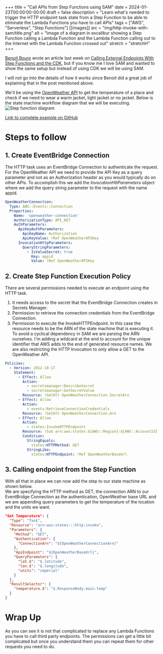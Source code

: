 +++
title = "Call APIs from Step Functions using SAM"
date = 2024-01-23T00:00:00-00:00
draft = false
description = "Learn what's needed to trigger the HTTP endpoint task state from a Step Function to be able to eliminate the Lambda Functions you have to call APIs"
tags = ["AWS", "Serverless", "Step Functions"]
[[images]]
  src = "img/http-invoke-with-sam/title.png"
  alt = "Image of a diagram in excalibur showing a Step Function calling a Lambda Function and the Lambda Function calling out to the Internet with the Lambda Function crossed out"
  stretch = "stretchH"
+++

[Benoit Boure](https://twitter.com/Benoit_Boure) wrote an article last week on [Calling External Endpoints With Step Functions and the CDK](https://benoitboure.com/calling-external-endpoints-with-step-functions-and-the-cdk), but if you know me I love SAM and wanted to show the same setup but instead of using CDK we will be using SAM.

I will not go into the details of how it works since Benoit did a great job of explaining that in the post mentioned above. 

We'll be using the [OpenWeather API](https://openweathermap.org/api) to get the temperature of a place and check if we need to wear a warm jacket, light jacket or no jacket. Below is the state machine workflow diagram that we will be executing.  
![Step function diagram](/img/http-invoke-with-sam/stepfunction-diagram.png)

 [Link to complete example on GitHub](https://github.com/andmoredev/http-invoke-with-sam)

# Steps to follow  
## 1. Create EventBridge Connection
The HTTP task uses an EventBridge Connection to authenticate the request. For the OpenWeather API we need to provide the API Key as a query parameter and not as an Authorization header as you would typically do on other APIs. To accomplish this we add the *InvocationHttParameters* object where we add the query string parameter to the request with the name appid.

```yaml
OpenWeatherConnection:
  Type: AWS::Events::Connection
  Properties:
    Name: 'openweather-connection'
    AuthorizationType: API_KEY
    AuthParameters:
      ApiKeyAuthParameters:
        ApiKeyName: Authorization
        ApiKeyValue: !Ref OpenWeatherAPIKey
      InvocationHttpParameters:
        QueryStringParameters:
          - IsValueSecret: true
            Key: appid
            Value: !Ref OpenWeatherAPIKey
```
## 2. Create Step Function Execution Policy
There are several permissions needed to execute an endpoint using the HTTP task.
1. It needs access to the secret that the EventBridge Connection creates in Secrets Manager.
2. Permission to retrieve the connection credentials from the EventBridge Connection.
3. Permission to execute the InvokeHTTPEndpoint. In this case the resource needs to be the ARN of the state machine that is executing it. To avoid a cyclical dependency in SAM we are parsing the ARN ourselves. I'm adding a wildcard at the end to account for the unique identifier that AWS adds to the end of generated resource names.  We are also restricting the HTTP Invocation to only allow a GET to the OpenWeather API.

```yaml
Policies:
  - Version: 2012-10-17
    Statement:
      - Effect: Allow
        Action:
          - secretsmanager:DescribeSecret
          - secretsmanager:GetSecretValue
        Resource: !GetAtt OpenWeatherConnection.SecretArn
      - Effect: Allow
        Action:
          - events:RetrieveConnectionCredentials
        Resource: !GetAtt OpenWeatherConnection.Arn
      - Effect: Allow
        Action:
          - states:InvokeHTTPEndpoint
        Resource: !Sub arn:aws:states:${AWS::Region}:${AWS::AccountId}:stateMachine:ShouldIWearAJacketStateMachine*
        Condition:
          StringEquals:
            states:HTTPMethod: GET
          StringLike:
            states:HTTPEndpoint: !Ref OpenWeatherBaseUrl
```
## 3. Calling endpoint from the Step Function
With all that in place we can now add the step to our state machine as shown below.  
We are specifying the HTTP method as GET, the connection ARN to our EventBridge Connection as the authentication, OpenWeather base URL and we are appending query parameters to get the temperature of the location and the units we want.
```json
"Get Temperature": {
  "Type": "Task",
  "Resource": "arn:aws:states:::http:invoke",
  "Parameters": {
    "Method": "GET",
    "Authentication": {
      "ConnectionArn": "${OpenWeatherConnectionArn}"
    },
    "ApiEndpoint": "${OpenWeatherBaseUrl}",
    "QueryParameters": {
      "lat.$": "$.latitude",
      "lon.$": "$.longitude",
      "units": "imperial"
    }
  },
  "ResultSelector": {
    "temperature.$": "$.ResponseBody.main.temp"
  }
}
```

# Wrap Up
As you can see it is not that complicated to replace any Lambda Functions you have to call third party endpoints. The permissions can get a little bit complicated but once you understand them you can repeat them for other requests you need to do.